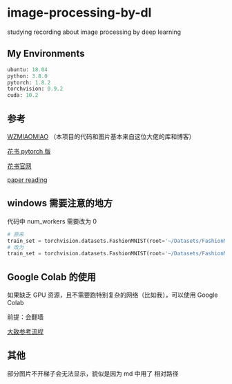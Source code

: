 # image-processing-by-dl
studying recording about image processing by deep learning

## My Environments

```python
ubuntu: 18.04
python: 3.8.0
pytorch: 1.8.2
torchvision: 0.9.2
cuda: 10.2
```

## 参考

[WZMIAOMIAO](https://github.com/WZMIAOMIAO/deep-learning-for-image-processing) （本项目的代码和图片基本来自这位大佬的库和博客）

[花书 pytorch 版](https://tangshusen.me/Dive-into-DL-PyTorch/#/)

[花书官网](https://zh.d2l.ai/index.html) 

[paper reading](https://github.com/mli/paper-reading) 

## windows 需要注意的地方

代码中 num_workers 需要改为 0

```python
# 原来
train_set = torchvision.datasets.FashionMNIST(root='~/Datasets/FashionMNIST', train=True, download=True, transform=transform, num_workers=4)
# 改为
train_set = torchvision.datasets.FashionMNIST(root='~/Datasets/FashionMNIST', train=True, download=True, transform=transform, num_workers=0)
```

## Google Colab 的使用

如果缺乏 GPU 资源，且不需要跑特别复杂的网络（比如我），可以使用 Google Colab

前提：会翻墙

[大致参考流程](https://github.com/hucorz/image-processing-by-dl/blob/main/others/google_colab_example.ipynb)

## 其他

部分图片不开梯子会无法显示，貌似是因为 md 中用了 相对路径

